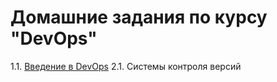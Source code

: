 # Домашние задания по курсу "DevOps"

1.1. [Введение в DevOps](01-intro/)
2.1. Системы контроля версий